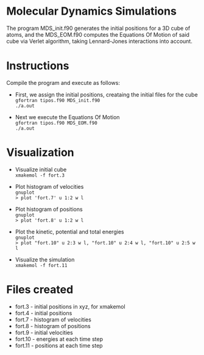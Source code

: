 # Molecular Dynamics Simulations

The program MDS_init.f90 generates the initial positions for a 3D cube of atoms, and the MDS_EOM.f90 computes the Equations Of Motion of said cube via Verlet algorithm, taking Lennard-Jones interactions into account.


# Instructions

Compile the program and execute as follows:

* First, we assign the initial positions, creataing the initial files for the cube\
`gfortran tipos.f90 MDS_init.f90`\
`./a.out`

* Next we execute the Equations Of Motion\
`gfortran tipos.f90 MDS_EOM.f90`\
`./a.out`


# Visualization

* Visualize initial cube\
`xmakemol -f fort.3`

* Plot histogram of velocities\
`gnuplot`\
`> plot 'fort.7' u 1:2 w l`

* Plot histogram of positions\
`gnuplot`\
`> plot 'fort.8' u 1:2 w l`

* Plot the kinetic, potential and total energies\
`gnuplot`\
`> plot "fort.10" u 2:3 w l, "fort.10" u 2:4 w l, "fort.10" u 2:5 w l`

* Visualize the simulation\
`xmakemol -f fort.11`


# Files created

* fort.3  - initial positions in xyz, for xmakemol
* fort.4  - initial positions
* fort.7  - histogram of velocities
* fort.8  - histogram of positions
* fort.9  - initial velocities
* fort.10 - energies at each time step
* fort.11 - positions at each time step
